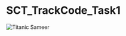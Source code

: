 # SCT_TrackCode_Task1

![Titanic](https://github.com/user-attachments/assets/92cd01ff-5f73-4888-aa51-1d7fafb5768a)                 Sameer

